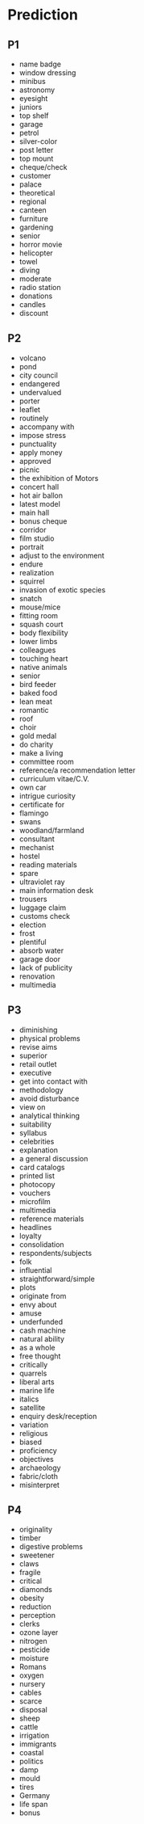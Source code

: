 # Prediction

## P1

- name badge
- window dressing
- minibus
- astronomy
- eyesight
- juniors
- top shelf
- garage
- petrol
- silver-color
- post letter
- top mount
- cheque/check
- customer
- palace
- theoretical
- regional
- canteen
- furniture
- gardening
- senior
- horror movie
- helicopter
- towel
- diving
- moderate
- radio station
- donations
- candles
- discount

## P2

- volcano
- pond
- city council
- endangered
- undervalued
- porter
- leaflet
- routinely
- accompany with
- impose stress
- punctuality
- apply money
- approved
- picnic
- the exhibition of Motors
- concert hall
- hot air ballon
- latest model
- main hall
- bonus cheque
- corridor
- film studio
- portrait
- adjust to the environment
- endure
- realization
- squirrel
- invasion of exotic species
- snatch
- mouse/mice
- fitting room
- squash court
- body flexibility
- lower limbs
- colleagues
- touching heart
- native animals
- senior
- bird feeder
- baked food
- lean meat
- romantic
- roof
- choir
- gold medal
- do charity
- make a living
- committee room
- reference/a recommendation letter
- curriculum vitae/C.V.
- own car
- intrigue curiosity
- certificate for
- flamingo
- swans
- woodland/farmland
- consultant
- mechanist
- hostel
- reading materials
- spare
- ultraviolet ray
- main information desk
- trousers
- luggage claim
- customs check
- election
- frost
- plentiful
- absorb water
- garage door
- lack of publicity
- renovation
- multimedia

## P3

- diminishing
- physical problems
- revise aims
- superior
- retail outlet
- executive
- get into contact with
- methodology
- avoid disturbance
- view on
- analytical thinking
- suitability
- syllabus
- celebrities
- explanation
- a general discussion
- card catalogs
- printed list
- photocopy
- vouchers
- microfilm
- multimedia
- reference materials
- headlines
- loyalty
- consolidation
- respondents/subjects
- folk
- influential
- straightforward/simple
- plots
- originate from
- envy about
- amuse
- underfunded
- cash machine
- natural ability
- as a whole
- free thought
- critically
- quarrels
- liberal arts
- marine life
- italics
- satellite
- enquiry desk/reception
- variation
- religious
- biased
- proficiency
- objectives
- archaeology
- fabric/cloth
- misinterpret

## P4

- originality
- timber
- digestive problems
- sweetener
- claws
- fragile
- critical
- diamonds
- obesity
- reduction
- perception
- clerks
- ozone layer
- nitrogen
- pesticide
- moisture
- Romans
- oxygen
- nursery
- cables
- scarce
- disposal
- sheep
- cattle
- irrigation
- immigrants
- coastal
- politics
- damp
- mould
- tires
- Germany
- life span
- bonus